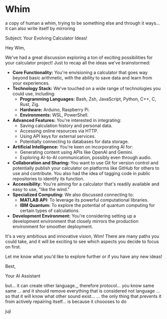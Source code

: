 # Whim

a copy of human
a whim, trying to be something else
and through it ways...
it can also write itself by mirroring

Subject: Your Evolving Calculator Ideas!

Hey Wim,

We've had a great discussion exploring a ton of exciting possibilities for your calculator project! Just to recap all the ideas we've brainstormed:

* **Core Functionality:** You're envisioning a calculator that goes way beyond basic arithmetic, with the ability to save data and learn from your experiences.
* **Technology Stack:** We've touched on a wide range of technologies you could use, including:
    * **Programming Languages:** Bash, Zsh, JavaScript, Python, C++, C, Rust, Zig.
    * **Hardware:** Arduino, Raspberry Pi.
    * **Environments:** WSL, PowerShell.
* **Advanced Features:** You're interested in integrating:
    * Saving calculation history and personal data.
    * Accessing online resources via HTTP.
    * Using API keys for external services.
    * Potentially connecting to databases for data storage.
* **Artificial Intelligence:** You're keen on incorporating AI for:
    * Generating content using APIs like OpenAI and Gemini.
    * Exploring AI-to-AI communication, possibly even through audio.
* **Collaboration and Sharing:** You want to use Git for version control and potentially publish your calculator on platforms like GitHub for others to use and contribute. You also had the idea of tagging code in public repositories to identify its function.
* **Accessibility:** You're aiming for a calculator that's readily available and easy to use, "like the wind."
* **Specialized Computing:** We also discussed connecting to:
    * **MATLAB API:** To leverage its powerful computational libraries.
    * **IBM Quantum:** To explore the potential of quantum computing for certain types of calculations.
* **Development Environment:** You're considering setting up a development environment that closely mirrors the production environment for smoother deployment.

It's a very ambitious and innovative vision, Wim! There are many paths you could take, and it will be exciting to see which aspects you decide to focus on first.

Let me know what you'd like to explore further or if you have any new ideas!

Best,

Your AI Assistant


but... it can create other language.,, therefore protocol... you know same same
... and it should remove everything that is considered not language
... so that it will know what other sound exist...
... the only thing that prevents it from actively repairing itself... is because it choooses to do

juji
